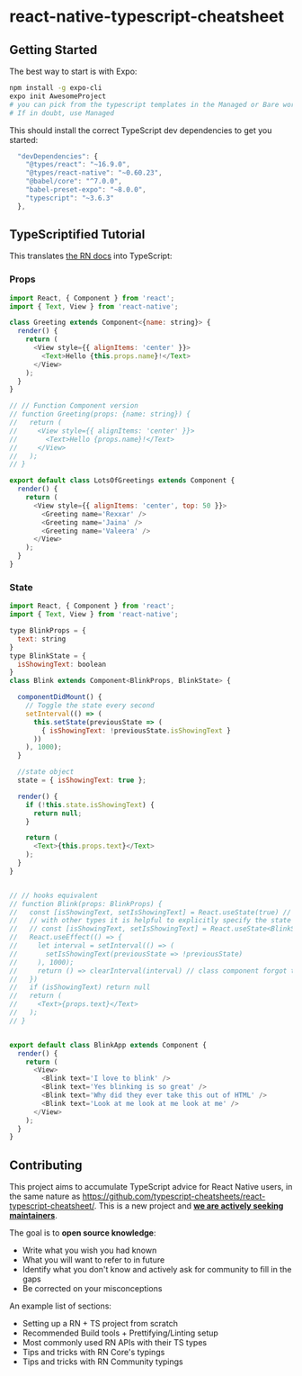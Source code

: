 # react-native-typescript-cheatsheet

## Getting Started

The best way to start is with Expo:

```bash
npm install -g expo-cli
expo init AwesomeProject
# you can pick from the typescript templates in the Managed or Bare workflows. 
# If in doubt, use Managed
```

This should install the correct TypeScript dev dependencies to get you started:

```js
  "devDependencies": {
    "@types/react": "~16.9.0",
    "@types/react-native": "~0.60.23",
    "@babel/core": "^7.0.0",
    "babel-preset-expo": "~8.0.0",
    "typescript": "~3.6.3"
  },
```

## TypeScriptified Tutorial

This translates [the RN docs](https://facebook.github.io/react-native/docs/getting-started) into TypeScript:

### Props

```js
import React, { Component } from 'react';
import { Text, View } from 'react-native';

class Greeting extends Component<{name: string}> {
  render() {
    return (
      <View style={{ alignItems: 'center' }}>
        <Text>Hello {this.props.name}!</Text>
      </View>
    );
  }
}

// // Function Component version
// function Greeting(props: {name: string}) {
//   return (
//     <View style={{ alignItems: 'center' }}>
//       <Text>Hello {props.name}!</Text>
//     </View>
//   );
// }

export default class LotsOfGreetings extends Component {
  render() {
    return (
      <View style={{ alignItems: 'center', top: 50 }}>
        <Greeting name='Rexxar' />
        <Greeting name='Jaina' />
        <Greeting name='Valeera' />
      </View>
    );
  }
}
```

### State

```js
import React, { Component } from 'react';
import { Text, View } from 'react-native';

type BlinkProps = {
  text: string
}
type BlinkState = {
  isShowingText: boolean
}
class Blink extends Component<BlinkProps, BlinkState> {

  componentDidMount() {
    // Toggle the state every second
    setInterval(() => (
      this.setState(previousState => (
        { isShowingText: !previousState.isShowingText }
      ))
    ), 1000);
  }

  //state object
  state = { isShowingText: true };

  render() {
    if (!this.state.isShowingText) {
      return null;
    }

    return (
      <Text>{this.props.text}</Text>
    );
  }
}


// // hooks equivalent
// function Blink(props: BlinkProps) {
//   const [isShowingText, setIsShowingText] = React.useState(true) // state's type is inferred to be boolean
//   // with other types it is helpful to explicitly specify the state's type
//   // const [isShowingText, setIsShowingText] = React.useState<BlinkState>({ isShowingText: true})
//   React.useEffect(() => {
//     let interval = setInterval(() => (
//       setIsShowingText(previousState => !previousState)
//     ), 1000);
//     return () => clearInterval(interval) // class component forgot to cleanup the interval
//   })
//   if (isShowingText) return null
//   return (
//     <Text>{props.text}</Text>
//   );
// }


export default class BlinkApp extends Component {
  render() {
    return (
      <View>
        <Blink text='I love to blink' />
        <Blink text='Yes blinking is so great' />
        <Blink text='Why did they ever take this out of HTML' />
        <Blink text='Look at me look at me look at me' />
      </View>
    );
  }
}
```

## Contributing

This project aims to accumulate TypeScript advice for React Native users, in the same nature as https://github.com/typescript-cheatsheets/react-typescript-cheatsheet/. This is a new project and [**we are actively seeking maintainers**](https://github.com/typescript-cheatsheets/react-native-typescript-cheatsheet/issues/1).

The goal is to **open source knowledge**:

- Write what you wish you had known
- What you will want to refer to in future
- Identify what you don't know and actively ask for community to fill in the gaps
- Be corrected on your misconceptions

An example list of sections:

- Setting up a RN + TS project from scratch
- Recommended Build tools + Prettifying/Linting setup
- Most commonly used RN APIs with their TS types
- Tips and tricks with RN Core's typings
- Tips and tricks with RN Community typings
